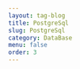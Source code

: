 ```yaml
---
layout: tag-blog
title: PostgreSql
slug: PostgreSql
category: DataBase
menu: false
order: 3
---
```

